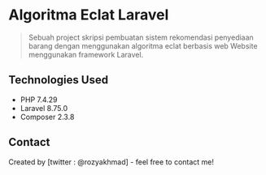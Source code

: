 # Algoritma Eclat Laravel
> Sebuah project skripsi pembuatan sistem rekomendasi penyediaan barang dengan menggunakan algoritma eclat berbasis web
> Website menggunakan framework Laravel.

## Technologies Used
- PHP 7.4.29
- Laravel 8.75.0
- Composer 2.3.8

## Contact
Created by [twitter : @rozyakhmad] - feel free to contact me!

